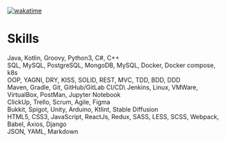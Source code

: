 [![wakatime](https://wakatime.com/badge/user/342c306f-2d85-43f6-a539-bb73a7c09656.svg)](https://wakatime.com/@342c306f-2d85-43f6-a539-bb73a7c09656)

# Skills
Java, Kotlin, Groovy, Python3, C#, C++\
SQL, MySQL, PostgreSQL, MongoDB, MySQL, Docker, Docker compose, k8s\
OOP, YAGNI, DRY, KISS, SOLID, REST, MVC, TDD, BDD, DDD\
Maven, Gradle, Git, GitHub/GitLab CI/CD\ Jenkins, Linux, VMWare, VirtualBox, PostMan, Jupyter Notebook\
ClickUp, Trello, Scrum, Agile, Figma\
Bukkit, Spigot, Unity, Arduino, Ktlint, Stable Diffusion\
HTML5, CSS3, JavaScript, ReactJs, Redux, SASS, LESS, SCSS, Webpack, Babel, Axios, Django\
JSON, YAML, Markdown
